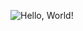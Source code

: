 ![Hello, World!](https://dsm01pap007files.storage.live.com/y4mH1jOJCZ50h37OLwiLm-rzy2mA2dSW-uIcFIfDxqU382nYOABfZ24gfriZqlpuwoItbapuhc2lFMPO7xNBSEpyvC92H9NVFsVTy8EyjgRHXftFwlSaOpPkvcvWRkGmLb78xYSZ3TeLrvqpUbY9h7QxCeMRxvIaqjGpjKs_4daygSbyphknxBTPzf2fnSaGqBs?width=1000&height=300&cropmode=none)
